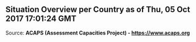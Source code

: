 ## Situation Overview per Country as of Thu, 05 Oct 2017 17:01:24 GMT

Source: **ACAPS (Assessment Capacities Project) - https://www.acaps.org**